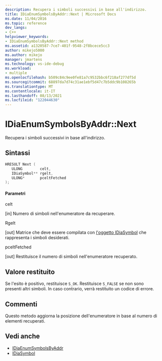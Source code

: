 ```yaml
---
description: Recupera i simboli successivi in base all'indirizzo.
title: IDiaEnumSymbolsByAddr::Next | Microsoft Docs
ms.date: 11/04/2016
ms.topic: reference
dev_langs:
- C++
helpviewer_keywords:
- IDiaEnumSymbolsByAddr::Next method
ms.assetid: a1320587-7ce7-401f-9548-2f8bcece5cc3
author: mikejo5000
ms.author: mikejo
manager: jmartens
ms.technology: vs-ide-debug
ms.workload:
- multiple
ms.openlocfilehash: b509c84c9ee0fe81a7c9532bbc6f218af277df5d
ms.sourcegitcommit: 68897da7d74c31ae1ebf5d47c7b5ddc9b108265b
ms.translationtype: MT
ms.contentlocale: it-IT
ms.lasthandoff: 08/13/2021
ms.locfileid: "122044630"
---
```

# <a name="idiaenumsymbolsbyaddrnext"></a>IDiaEnumSymbolsByAddr::Next
Recupera i simboli successivi in base all'indirizzo.

## <a name="syntax"></a>Sintassi

```C++
HRESULT Next ( 
   ULONG        celt,
   IDiaSymbol** rgelt,
   ULONG*       pceltFetched
);
```

#### <a name="parameters"></a>Parametri
 celt

[in] Numero di simboli nell'enumeratore da recuperare.

 Rgelt

[out] Matrice che deve essere compilata con [l'oggetto IDiaSymbol](../../debugger/debug-interface-access/idiasymbol.md) che rappresenta i simboli desiderati.

 pceltFetched

[out] Restituisce il numero di simboli nell'enumeratore recuperato.

## <a name="return-value"></a>Valore restituito
 Se l'esito è positivo, restituisce `S_OK`. Restituisce `S_FALSE` se non sono presenti altri simboli. In caso contrario, verrà restituito un codice di errore.

## <a name="remarks"></a>Commenti
 Questo metodo aggiorna la posizione dell'enumeratore in base al numero di elementi recuperati.

## <a name="see-also"></a>Vedi anche
- [IDiaEnumSymbolsByAddr](../../debugger/debug-interface-access/idiaenumsymbolsbyaddr.md)
- [IDiaSymbol](../../debugger/debug-interface-access/idiasymbol.md)
